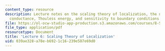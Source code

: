 ```yaml
---
content_type: resource
description: Lecture notes on the scaling theory of localization, the notion of dimensionless
  conductance, Thouless energy, and sensitivity to boundary conditions.
file: https://ol-ocw-studio-app-production.s3.amazonaws.com/courses/8-512-theory-of-solids-ii-spring-2009/039ae328a78eb6921c16239e587e69d0_MIT8_512s09_lec06.pdf
file_type: application/pdf
resourcetype: Document
title: 'Lecture 6: Scaling Theory of Localization'
uid: 039ae328-a78e-b692-1c16-239e587e69d0
---
```

